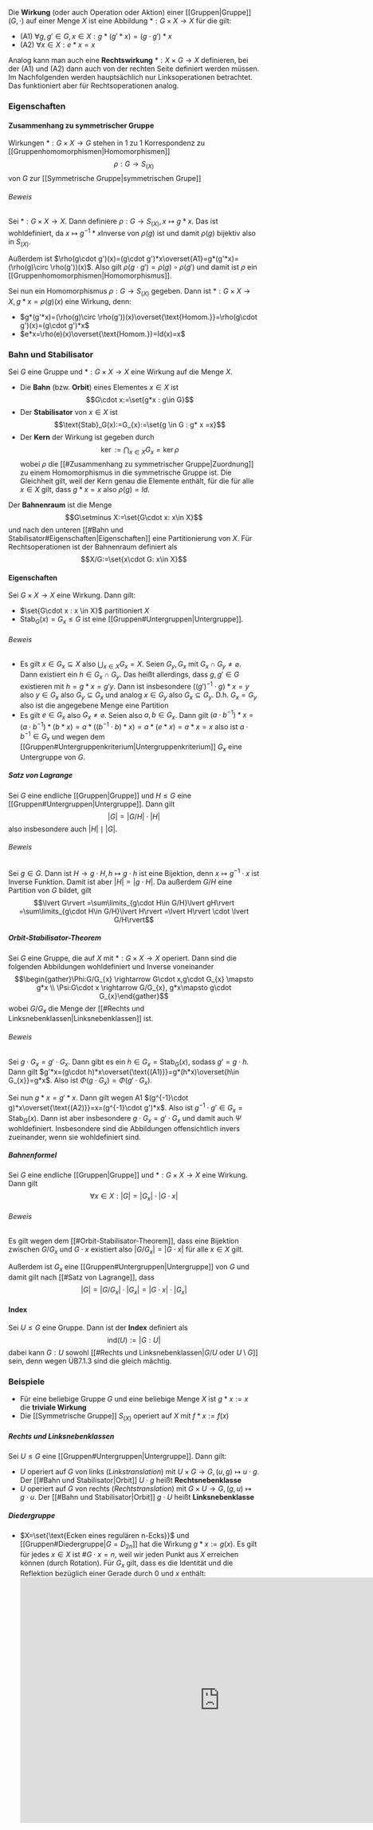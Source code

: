 Die **Wirkung** (oder auch Operation oder Aktion) einer [[Gruppen|Gruppe]] $(G,\cdot)$ auf einer Menge $X$ ist eine Abbildung $*:G \times X \rightarrow X$ für die gilt:
- (A1) $\forall g,g' \in G, x \in X: g*(g'*x)=(g\cdot g')*x$
- (A2) $\forall x \in X : e * x = x$

Analog kann man auch eine **Rechtswirkung** $*:X\times G \rightarrow X$ definieren, bei der (A1) und (A2) dann auch von der rechten Seite definiert werden müssen. Im Nachfolgenden werden hauptsächlich nur Linksoperationen betrachtet. Das funktioniert aber für Rechtsoperationen analog.

### Eigenschaften
#### Zusammenhang zu symmetrischer Gruppe
Wirkungen $*:G\times X \rightarrow G$ stehen in 1 zu 1 Korrespondenz zu [[Gruppenhomomorphismen|Homomorphismen]] $$\rho:G \rightarrow S_{(X)}$$ von $G$ zur [[Symmetrische Gruppe|symmetrischen Grupe]]
###### Beweis
Sei $*:G \times X \rightarrow X$. Dann definiere $\rho:G \rightarrow S_{(X)},x \mapsto g*x$. Das ist wohldefiniert, da $x\mapsto g^{-1}*x$Inverse von $\rho(g)$ ist und damit $\rho(g)$ bijektiv also in $S_{(X)}$. 

Außerdem ist $\rho(g\cdot g')(x)=(g\cdot g')*x\overset{A1}=g*(g'*x)=(\rho(g)\circ \rho(g'))(x)$. Also gilt $\rho(g\cdot g')=\rho(g) \circ \rho(g')$ und damit ist $\rho$ ein [[Gruppenhomomorphismen|Homomorphismus]]. 


Sei nun ein Homomorphismus $\rho:G \rightarrow S_{(X)}$ gegeben. Dann ist $*:G\times X \rightarrow X,g*x =\rho(g)(x)$ eine Wirkung, denn:
- $g*(g'*x)=(\rho(g)\circ \rho(g'))(x)\overset{\text{Homom.}}=\rho(g\cdot g')(x)=(g\cdot g')*x$
- $e*x=\rho(e)(x)\overset{\text{Homom.}}=Id(x)=x$


### Bahn und Stabilisator
Sei $G$ eine Gruppe und $*:G\times X \rightarrow X$ eine Wirkung auf die Menge $X$. 
- Die **Bahn** (bzw. **Orbit**) eines Elementes $x \in X$ ist $$G\cdot x:=\set{g*x : g\in G}$$
- Der **Stabilisator** von $x \in X$ ist$$\text{Stab}_G(x):=G_{x}:=\set{g \in G : g* x =x}$$
- Der **Kern** der Wirkung ist gegeben durch $$\ker:=\bigcap_{x\in X} G_{x}=\ker\rho$$wobei $\rho$ die [[#Zusammenhang zu symmetrischer Gruppe|Zuordnung]] zu einem Homomorphismus in die symmetrische Gruppe ist. Die Gleichheit gilt, weil der Kern genau die Elemente enthält, für die für alle $x \in X$ gilt, dass $g*x=x$ also $\rho(g)=Id$.

Der **Bahnenraum** ist die Menge $$G\setminus X:=\set{G\cdot x: x\in X}$$und nach den unteren [[#Bahn und Stabilisator#Eigenschaften|Eigenschaften]] eine Partitionierung von $X$.
Für Rechtsoperationen ist der Bahnenraum definiert als $$X/G:=\set{x\cdot G: x\in X}$$

#### Eigenschaften
Sei $G\times X \rightarrow X$ eine Wirkung. Dann gilt:
- $\set{G\cdot x : x \in X}$ partitioniert $X$
- $\text{Stab}_G(x)=G_{x}\leq G$ ist eine [[Gruppen#Untergruppen|Untergruppe]].

###### Beweis
- Es gilt $x \in G_{x}\subseteq X$ also $\bigcup_{x\in X} G_{x}=X$. Seien $G_{y}, G_{x}$ mit $G_{x}\cap G_{y} \neq \varnothing$. Dann existiert ein $h \in G_{x} \cap G_{y}$. Das heißt allerdings, dass $g, g' \in G$ existieren mit $h=g*x=g'y$. Dann ist insbesondere $((g')^{-1}\cdot g)*x =y$ also $y \in G_{x}$ also $G_{y} \subseteq G_{x}$ und analog $x \in G_y$ also $G_{x} \subseteq G_{y}$. D.h. $G_{x}=G_{y}$ also ist die angegebene Menge eine Partition
- Es gilt $e \in G_{x}$ also $G_{x}\neq \varnothing$. Seien also $a,b \in G_{x}$. Dann gilt $(a\cdot b^{-1})*x=(a\cdot b^{-1})*(b*x)=a*((b^{-1}\cdot b) *x) = a*(e*x)=a*x=x$ also ist $a\cdot b^{-1} \in G_{x}$ und wegen dem [[Gruppen#Untergruppenkriterium|Untergruppenkriterium]] $G_{x}$ eine Untergruppe von $G$.

##### Satz von Lagrange
Sei $G$ eine endliche [[Gruppen|Gruppe]] und $H \leq G$ eine [[Gruppen#Untergruppen|Untergruppe]]. Dann gilt$$\lvert G\rvert =\lvert G/H\rvert \cdot \lvert H\rvert $$also insbesondere auch $\lvert H\rvert \mid \lvert G\rvert$.
###### Beweis
Sei $g \in G$. Dann ist $H \rightarrow g\cdot H, h\mapsto g\cdot h$ ist eine Bijektion, denn $x \mapsto g^{-1}\cdot x$ ist Inverse Funktion.
Damit ist aber $\lvert H\rvert =\lvert g\cdot H\rvert$. Da außerdem $G/H$ eine Partition von $G$ bildet, gilt$$\lvert G\rvert =\sum\limits_{g\cdot H\in G/H}\lvert gH\rvert =\sum\limits_{g\cdot H\in G/H}\lvert H\rvert =\lvert H\rvert \cdot \lvert G/H\rvert$$

##### Orbit-Stabilisator-Theorem
Sei $G$ eine Gruppe, die auf $X$ mit $*:G\times X \rightarrow X$ operiert. Dann sind die folgenden Abbildungen wohldefiniert und Inverse voneinander$$\begin{gather}\Phi:G/G_{x} \rightarrow G\cdot x,g\cdot G_{x} \mapsto g*x \\ \Psi:G\cdot x \rightarrow G/G_{x}, g*x\mapsto g\cdot G_{x}\end{gather}$$wobei $G/G_{x}$ die Menge der [[#Rechts und Linksnebenklassen|Linksnebenklassen]] ist.
###### Beweis
Sei $g\cdot G_{x}=g'\cdot G_{x}$. Dann gibt es ein $h \in G_{x}=\text{Stab}_{G}(x)$, sodass $g'=g\cdot h$. 
Dann gilt $g'*x=(g\cdot h)*x\overset{\text{(A1)}}=g*(h*x)\overset{h\in G_{x}}=g*x$. Also ist $\Phi(g\cdot G_{x})=\Phi(g'\cdot G_{x})$.

Sei nun $g*x=g'*x$. Dann gilt wegen A1 $(g^{-1}\cdot g)*x\overset{\text{(A2)}}=x=(g^{-1}\cdot g')*x$. Also ist $g^{-1}\cdot g' \in G_{x}=\text{Stab}_{G}(x)$. Dann ist aber insbesondere $g\cdot G_{x}=g'\cdot G_{x}$ und damit auch $\Psi$ wohldefiniert. Insbesondere sind die Abbildungen offensichtlich invers zueinander, wenn sie wohldefiniert sind.

##### Bahnenformel
Sei $G$ eine endliche [[Gruppen|Gruppe]] und $*:G\times X \rightarrow X$ eine Wirkung. Dann gilt $$\forall x \in X: \lvert G\rvert =\lvert G_{x}\rvert \cdot \lvert G\cdot x\rvert$$
###### Beweis
Es gilt wegen dem [[#Orbit-Stabilisator-Theorem]], dass eine Bijektion zwischen $G/G_{x}$ und $G\cdot x$ existiert also $\lvert G/G_{x}\rvert =\lvert G\cdot x\rvert$ für alle $x \in X$ gilt.

Außerdem ist $G_{x}$ eine [[Gruppen#Untergruppen|Untergruppe]] von $G$ und damit gilt nach [[#Satz von Lagrange]], dass $$\lvert G\rvert =\lvert G/G_{x}\rvert \cdot \lvert G_{x}\rvert =\lvert G\cdot x\rvert \cdot \lvert G_{x}\rvert$$

#### Index
Sei $U \leq G$ eine Gruppe. Dann ist der **Index** definiert als $$\text{ind}(U):=\lvert G:U\rvert$$dabei kann $G:U$ sowohl [[#Rechts und Linksnebenklassen|$G/U$ oder $U\setminus G$]] sein, denn wegen ÜB7.1.3 sind die gleich mächtig.
### Beispiele
 - Für eine beliebige Gruppe $G$ und eine beliebige Menge $X$ ist $g*x:=x$ die **triviale Wirkung**
- Die [[Symmetrische Gruppe]] $S_{(X)}$ operiert auf $X$ mit $f*x := f(x)$

##### Rechts und Linksnebenklassen
Sei $U \leq G$ eine [[Gruppen#Untergruppen|Untergruppe]]. Dann gilt:
- $U$ operiert auf $G$ von links (*Linkstranslation*) mit $U \times G \rightarrow G, (u,g)\mapsto u\cdot g$. Der [[#Bahn und Stabilisator|Orbit]] $U\cdot g$ heißt **Rechtsnebenklasse**
- $U$ operiert auf $G$ von rechts (*Rechtstranslation*) mit $G \times U \rightarrow G, (g,u)\mapsto g\cdot u$. Der [[#Bahn und Stabilisator|Orbit]] $g \cdot U$ heißt **Linksnebenklasse**
##### Diedergruppe
- $X=\set{\text{Ecken eines regulären n-Ecks}}$ und [[Gruppen#Diedergruppe|$G=D_{2n}$]] hat die Wirkung $g*x:= g(x)$. Es gilt für jedes $x \in X$ ist $\#G\cdot x=n$, weil wir jeden Punkt aus $X$ erreichen können (durch Rotation). Für $G_{x}$ gilt, dass es die Identität und die Reflektion bezüglich einer Gerade durch $0$ und $x$ enthält:<iframe scrolling="no" title="DiedergruppeZweitesBahnelelement" src="https://www.geogebra.org/material/iframe/id/dna8zvvp/width/1300/height/800/border/888888/sfsb/true/smb/false/stb/false/stbh/false/ai/false/asb/false/sri/true/rc/false/ld/false/sdz/true/ctl/false" width="800px" height="492px" style="border:0px;"> </iframe>
